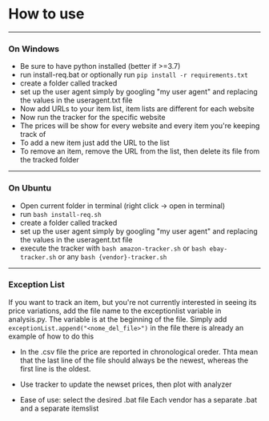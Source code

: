 # How to use
---
### On Windows
- Be sure to have python installed (better if >=3.7)
- run install-req.bat or optionally run `pip install -r requirements.txt`
- create a folder called tracked
- set up the user agent simply by googling "my user agent" and replacing the values in the useragent.txt file
- Now add URLs to your item list, item lists are different for each website
- Now run the tracker for the specific website
- The prices will be show for every website and every item you're keeping track of
- To add a new item just add the URL to the list
- To remove an item, remove the URL from the list, then delete its file from the tracked folder
---
### On Ubuntu
* Open current folder in terminal (right click -> open in terminal)
* run `bash install-req.sh`
* create a folder called tracked
* set up the user agent simply by googling "my user agent" and replacing the values in the useragent.txt file
* execute the tracker with `bash amazon-tracker.sh` or `bash ebay-tracker.sh` or any `bash {vendor}-tracker.sh`
---

### Exception List
If you want to track an item, but you're not currently interested in seeing its price variations,
add the file name to the exceptionlist variable in analysis.py. The variable is at the beginning of the file.
Simply add `exceptionList.append("<nome_del_file>")`
in the file there is already an example of how to do this


* In the .csv file the price are reported in chronological oreder. Thta mean that the last line of the file should always be the newest, whereas the first line is the oldest.

* Use tracker to update the newset prices, then plot with analyzer

+ Ease of use: select the desired .bat file
Each vendor has a separate .bat and a separate itemslist
